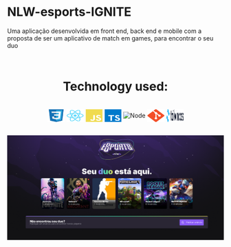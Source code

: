 # NLW-esports-IGNITE

Uma aplicação desenvolvida em front end, back end e mobile
com a proposta de ser um aplicativo de match em games, para encontrar o seu duo

<div align="center" valign="top"><br>

  <h1 align="center" font-size="13px"> Technology used:</h1><br>
  
  <img align="center" alt="CSS" height="30" width="40" src="https://raw.githubusercontent.com/devicons/devicon/master/icons/css3/css3-original.svg">
  <img align="center" alt="React" height="30" width="40" src="https://raw.githubusercontent.com/devicons/devicon/master/icons/react/react-original.svg">
  <img align="center" alt="Js" height="30" width="40" src="https://raw.githubusercontent.com/devicons/devicon/master/icons/javascript/javascript-plain.svg">
  <img align="center" alt="Ts" height="30" width="40" src="https://raw.githubusercontent.com/devicons/devicon/master/icons/typescript/typescript-plain.svg">
  <img align="center" alt="Node" height="30" width="40" src="https://cdn.worldvectorlogo.com/logos/nodejs-icon.svg">
  <img align="center" alt="Git" height="30" width="40" src="https://raw.githubusercontent.com/devicons/devicon/master/icons/git/git-original.svg">
  <img align="center" alt="Tailwind-css" height="30" width="40" src="https://raw.githubusercontent.com/devicons/devicon/master/icons/tailwindcss/tailwindcss-original-wordmark.svg">
            
  
  
</div><br>  

![NLW-FRONT IMAGE](https://github.com/Leeo-Henrique/NLW-esports-IGNITE/blob/main/NLW-IGNITE.png?raw=true)
